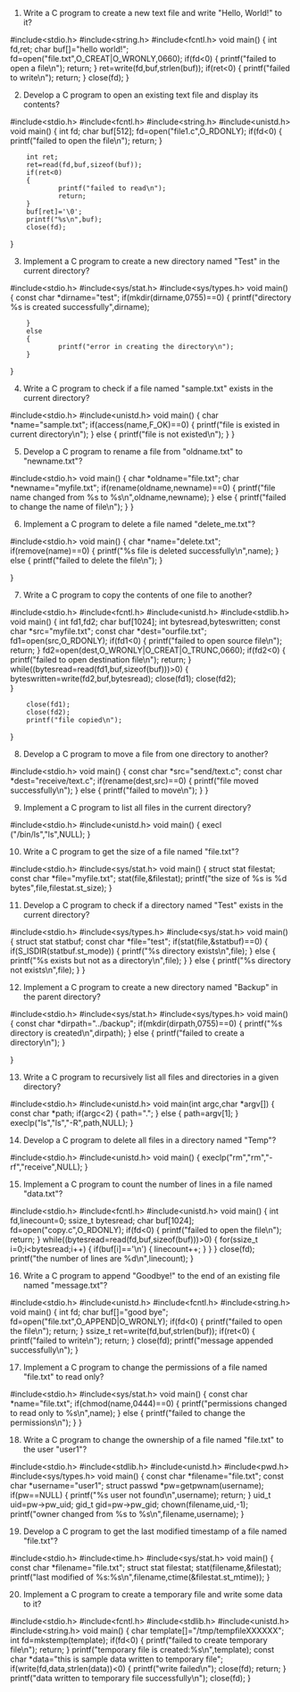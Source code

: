 1. Write a C program to create a new text file and write "Hello, World!" to it?

#include<stdio.h>
#include<string.h>
#include<fcntl.h>
void main()
{
        int fd,ret;
        char buf[]="hello world!";
        fd=open("file.txt",O_CREAT|O_WRONLY,0660);
        if(fd<0)
        {
                printf("failed to open a file\n");
                return;
        }
        ret=write(fd,buf,strlen(buf));
        if(ret<0)
        {
                printf("failed to write\n");
                return;
        }
        close(fd);
}

2. Develop a C program to open an existing text file and display its contents?

#include<stdio.h>
#include<fcntl.h>
#include<string.h>
#include<unistd.h>
void main()
{
        int fd;
        char buf[512];
        fd=open("file1.c",O_RDONLY);
        if(fd<0)
        {
                printf("failed to open the file\n");
                return;
        }

        int ret;
        ret=read(fd,buf,sizeof(buf));
        if(ret<0)
        {
                printf("failed to read\n");
                return;
        }
        buf[ret]='\0';
        printf("%s\n",buf);
        close(fd);
}

3. Implement a C program to create a new directory named "Test" in the current 
directory?

#include<stdio.h>
#include<sys/stat.h>
#include<sys/types.h>
void main()
{
        const char *dirname="test";
        if(mkdir(dirname,0755)==0)
        {
                printf("directory %s is created successfully",dirname);

        }
        else
        {
                printf("error in creating the directory\n");
        }
}

4. Write a C program to check if a file named "sample.txt" exists in the current directory?

#include<stdio.h>
#include<unistd.h>
void main()
{
        char *name="sample.txt";
        if(access(name,F_OK)==0)
        {
                printf("file is existed in current directory\n");
        }
        else
        {
                printf("file is not existed\n");
        }
}

5. Develop a C program to rename a file from "oldname.txt" to "newname.txt"?

#include<stdio.h>
void main()
{
        char *oldname="file.txt";
        char *newname="myfile.txt";
        if(rename(oldname,newname)==0)
        {
                printf("file name changed from %s to %s\n",oldname,newname);
        }
        else
        {
                printf("failed to change the name of file\n");
        }
}

6. Implement a C program to delete a file named "delete_me.txt"? 

#include<stdio.h>
void main()
{
        char *name="delete.txt";
        if(remove(name)==0)
        {
                printf("%s file is deleted successfully\n",name);
        }
        else
        {
                printf("failed to delete the file\n");
        }

}

7. Write a C program to copy the contents of one file to another? 

#include<stdio.h>
#include<fcntl.h>
#include<unistd.h>
#include<stdlib.h>
void main()
{
        int fd1,fd2;
        char buf[1024];
        int bytesread,byteswritten;
        const char *src="myfile.txt";
        const char *dest="ourfile.txt";
        fd1=open(src,O_RDONLY);
        if(fd1<0)
        {
                printf("failed to open source file\n");
                return;
        }
        fd2=open(dest,O_WRONLY|O_CREAT|O_TRUNC,0660);
        if(fd2<0)
        {
                printf("failed to open destination file\n");
                return;
        }
        while((bytesread=read(fd1,buf,sizeof(buf)))>0)
        {
                byteswritten=write(fd2,buf,bytesread);
                close(fd1);
                close(fd2);   
        }

        close(fd1);
        close(fd2);
        printf("file copied\n");
}

8. Develop a C program to move a file from one directory to another?

#include<stdio.h>
void main()
{
        const char *src="send/text.c";
        const char *dest="receive/text.c";
        if(rename(dest,src)==0)
        {
                printf("file moved successfully\n");
        }
        else
        {
                printf("failed to move\n");
        }
}

9. Implement a C program to list all files in the current directory?

#include<stdio.h>
#include<unistd.h>
void main()
{
        execl ("/bin/ls","ls",NULL);
}

10. Write a C program to get the size of a file named "file.txt"? 

#include<stdio.h>
#include<sys/stat.h>
void main()
{
        struct stat filestat;
        const char *file="myfile.txt";
        stat(file,&filestat);
        printf("the size of %s is %d bytes",file,filestat.st_size);
}

11. Develop a C program to check if a directory named "Test" exists in the current 
directory? 

#include<stdio.h>
#include<sys/types.h>
#include<sys/stat.h>
void main()
{
        struct stat statbuf;
        const char *file="test";
        if(stat(file,&statbuf)==0)
        {
                if(S_ISDIR(statbuf.st_mode))
                {
                        printf("%s directory exists\n",file);
                }
                else
                {
                        printf("%s exists but not as a directory\n",file);
                }
        }
        else
        {
                printf("%s directory not exists\n",file);
        }
}

12. Implement a C program to create a new directory named "Backup" in the parent 
directory? 

#include<stdio.h>
#include<sys/stat.h>
#include<sys/types.h>
void main()
{
        const char *dirpath="../backup";
        if(mkdir(dirpath,0755)==0)
        {
                printf("%s directory is created\n",dirpath);
        }
        else
        {
                printf("failed to create a directory\n");
        }

}

13. Write a C program to recursively list all files and directories in a given directory?

#include<stdio.h>
#include<unistd.h>
void main(int argc,char *argv[])
{
        const char *path;
        if(argc<2)
        {
                path=".";
        }
        else
        {
                path=argv[1];
        }
        execlp("ls","ls","-R",path,NULL);
}

14. Develop a C program to delete all files in a directory named "Temp"? 

#include<stdio.h>
#include<unistd.h>
void main()
{
        execlp("rm","rm","-rf","receive",NULL);
}

15. Implement a C program to count the number of lines in a file named "data.txt"?

#include<stdio.h>
#include<fcntl.h>
#include<unistd.h>
void main()
{
        int fd,linecount=0;
        ssize_t bytesread;
        char buf[1024];
        fd=open("copy.c",O_RDONLY);
        if(fd<0)
        {
                printf("failed to open the file\n");
                return;
        }
        while((bytesread=read(fd,buf,sizeof(buf)))>0)
        {
                for(ssize_t i=0;i<bytesread;i++)
                {
                        if(buf[i]=='\n')
                        {
                                linecount++;
                        }
                }
        }
        close(fd);
        printf("the number of lines are %d\n",linecount);
}

16. Write a C program to append "Goodbye!" to the end of an existing file named 
"message.txt"? 

#include<stdio.h>
#include<unistd.h>
#include<fcntl.h>
#include<string.h>
void main()
{
        int fd;
        char buf[]="good bye";
        fd=open("file.txt",O_APPEND|O_WRONLY);
        if(fd<0)
        {
                printf("failed to open the file\n");
                return;
        }
        ssize_t ret=write(fd,buf,strlen(buf));
        if(ret<0)
        {
                printf("failed to write\n");
                return;
        }
        close(fd);
        printf("message appended successfully\n");
}

17. Implement a C program to change the permissions of a file named "file.txt" to read
only? 

#include<stdio.h>
#include<sys/stat.h>
void main()
{
        const char *name="file.txt";
       if(chmod(name,0444)==0)
       {
               printf("permissions changed to read only to %s\n",name);
       }
       else
       {
               printf("failed to change the permissions\n");
       }
}

18. Write a C program to change the ownership of a file named "file.txt" to the user 
"user1"? 

#include<stdio.h>
#include<stdlib.h>
#include<unistd.h>
#include<pwd.h>
#include<sys/types.h>
void main()
{
        const char *filename="file.txt";
        const char *username="user1";
        struct passwd *pw=getpwnam(username);
        if(pw==NULL)
        {
                printf("%s user not found\n",username);
                return;
        }
        uid_t uid=pw->pw_uid;
        gid_t gid=pw->pw_gid;
        chown(filename,uid,-1);
        printf("owner changed from %s to %s\n",filename,username);
}

19. Develop a C program to get the last modified timestamp of a file named "file.txt"? 

#include<stdio.h>
#include<time.h>
#include<sys/stat.h>
void main()
{
        const char *filename="file.txt";
        struct stat filestat;
        stat(filename,&filestat);
        printf("last modified of %s:%s\n",filename,ctime(&filestat.st_mtime));
}

20. Implement a C program to create a temporary file and write some data to it? 

#include<stdio.h>
#include<fcntl.h>
#include<stdlib.h>
#include<unistd.h>
#include<string.h>
void main()
{
        char template[]="/tmp/tempfileXXXXXX";
        int fd=mkstemp(template);
        if(fd<0)
        {
                printf("failed to create temporary file\n");
                return;
        }
        printf("temporary file is created:%s\n",template);
        const char *data="this is sample data written to temporary file";
        if(write(fd,data,strlen(data))<0)
        {
                printf("write failed\n");
                close(fd);
                return;
        }
        printf("data written to temporary file successfully\n");
        close(fd);
}

